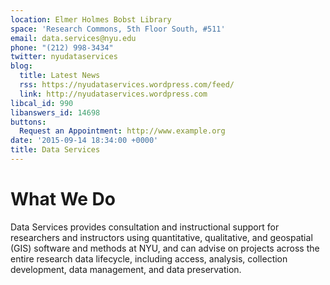 ```yaml
---
location: Elmer Holmes Bobst Library
space: 'Research Commons, 5th Floor South, #511'
email: data.services@nyu.edu
phone: "(212) 998-3434"
twitter: nyudataservices
blog:
  title: Latest News
  rss: https://nyudataservices.wordpress.com/feed/
  link: http://nyudataservices.wordpress.com
libcal_id: 990
libanswers_id: 14698
buttons:
  Request an Appointment: http://www.example.org
date: '2015-09-14 18:34:00 +0000'
title: Data Services
---
```


# What We Do

Data Services provides consultation and instructional support for researchers and instructors using quantitative, qualitative, and geospatial (GIS) software and methods at NYU, and can advise on projects across the entire research data lifecycle, including access, analysis, collection development, data management, and data preservation.
